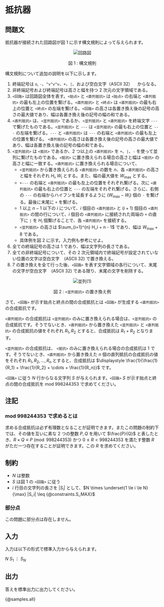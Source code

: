 # 抵抗器

## 問題文

抵抗器が接続された回路図が図 1 に示す構文規則によって与えられます。

<div align="center">

![回路図](https://hackmd.io/_uploads/SJCL7xo5ke.png)

図 1 : 構文規則

</div>

構文規則について追加の説明を以下に示します。

1. 終端記号は `o`, `-`、`^v^v^v`、`+`、`|`、および空白文字（ASCII 32） ` `  からなる。
2. 非終端記号および終端記号は高さと幅を持つ $2$ 次元の文字領域である。
3. `<回路>` は回路図全体を表す。`<始点>` と `<直列抵抗>` は `<始点>` の右端と `<直列抵抗>` の最も左上の位置を繋げる。`<直列抵抗>` と `<終点>` は `<直列抵抗>` の最も右上の位置と `<終点>` の左端を繋げる。`<回路>` の高さは各置き換え後の記号の高さの最大値であり、幅は各置き換え後の記号の幅の和である。
4. `<直列抵抗>` は、`<並列抵抗>` であるか、`<並列抵抗>` と `<直列抵抗>` を終端文字 `---` で繋げたものである。`<並列抵抗>` と `---` は `<並列抵抗>` の最も右上の位置と `---` の左端を繋げる。`---` と `<直列抵抗>` は `---` の右端と `<直列抵抗>` の最も左上の位置を繋げる。 `<直列抵抗>` の高さは各置き換え後の記号の高さの最大値であり、幅は各置き換え後の記号の幅の和である。
5. `<並列抵抗>` は `<抵抗>` であるか、$2$ つ以上の `<直列抵抗>` を `+`、`|`、`-` を使って並列に繋げたものである。`<抵抗>` に置き換えられる場合の高さと幅は `<抵抗>` の高さと幅に一致する。`<直列抵抗>` に置き換えられる場合について、
   - `<並列抵抗>` から置き換えられる `<直列抵抗>` の数を $n$、各 `<直列抵抗>` の高さと幅をそれぞれ $H_i, W_i$ とする。また、幅の最大値を $W_\mathrm{max}$ とする。
   - `+---` の右端と `<直列抵抗>` の最も左上の位置をそれぞれ繋げる。次に `<直列抵抗>` の最も右上の位置と `---` の左端をそれぞれ繋げる。さらに、右側の `---` の右端からハイフンを延長するように $(W_\mathrm{max} - W_i)$ 個の `-` を繋げる。最後に末尾に `+` を繋げる。
   - $1$ 以上 $n - 1$ 以下の $i$ について、$i$ 個目の `<直列抵抗>` と $(i + 1)$ 個目の `<直列抵抗>` の間の行について、$i$ 個目の `<直列抵抗>` に接続された両端の `+` の直下に `|` を $H_i$ 個繋げることで、各 `<直列抵抗>` を接続する。
   - `<並列抵抗>` の高さは $\sum_{i=1}^{n} H_i + n - 1$ であり、幅は $W_\mathrm{max} + 8$ である。
   - 具体例を図 2 に示す。入力例も参考にせよ。
6. 全ての終端記号の高さは $1$ であり、幅は文字列の長さである。
7. 全ての非終端記号について、その $2$ 次元領域内で終端記号が設定されていない位置の文字は空白文字 ` ` (ASCII 32) で置き換える。
8. 7 の置き換えを全て行った後、`<回路>` を表す文字領域の各行について、末尾の文字が空白文字 ` ` (ASCII 32) である限り、末尾の文字を削除する。

<div align="center">

![並列(1)](https://hackmd.io/_uploads/B1AUmeoqyl.png)

図 2 : `<並列抵抗>` の置き換え例

</div>

さて、`<回路>` が示す始点と終点の間の合成抵抗とは `<回路>` が生成する `<直列抵抗>` の合成抵抗です。

`<直列抵抗>` の合成抵抗は `<並列抵抗>` のみに置き換えられる場合は、`<並列抵抗>` の合成抵抗です。そうでないとき、`<直列抵抗>` から置き換えた `<並列抵抗>` と `<直列抵抗>` の合成抵抗の値をそれぞれ $R_1, R_2$ とすると、合成抵抗は $R_1 + R_2$ となります。

`<並列抵抗>` の合成抵抗は、 `<抵抗>` のみに置き換えられる場合の合成抵抗は $1$ です。そうでないとき、`<直列抵抗>` から置き換えた $n$ 個の直列抵抗の合成抵抗の値をそれぞれ $R_1, R_2, \dots, R_n$ とすると、合成抵抗は $\displaystyle \frac{1}{\frac{1}{R_1} + \frac{1}{R_2} + \cdots + \frac{1}{R_n}}$ です。


`<回路>` に従う $N$ 行からなる文字列 $S$ が与えられます。`<回路>` $S$ が示す始点と終点の間の合成抵抗を $\mathrm{mod}\ 998244353$ で求めてください。

## 注記

### $\mathrm{mod}\ 998244353$ で求めるとは

求める合成抵抗は必ず有理数となることが証明できます。またこの問題の制約下では、その値を互いに素な $2$ つの整数 $P, Q$ を用いて $\frac{P}{Q}$ と表したとき、$R \times Q \equiv P \pmod{998244353}$ かつ $0 \leq R < 998244353$ を満たす整数 $R$ がただ一つ存在することが証明できます。この $R$ を求めてください。


## 制約

- $N$ は整数
- $S$ は図 1 の `<回路>` に従う
- $i$ 行目の文字列の長さを $|S_i|$ として、$N \times \underset{1 \le i \le N}{\max} |S_i| \leq {@constraints.S_MAX}$

### 部分点

この問題に部分点は存在しません。

## 入力

入力は以下の形式で標準入力から与えられます。

<div class="code-math">

$N$
$S_1$
$\vdots$
$S_N$
    
</div>

## 出力

答えを標準出力に出力してください。

{@samples.all}
